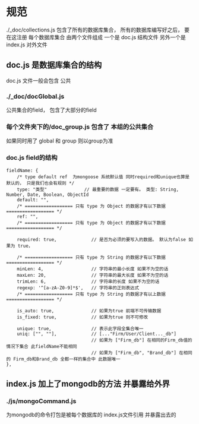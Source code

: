 # 规范
./_doc/collections.js 包含了所有的数据库集合， 所有的数据库编写好之后， 要在这注册
每个数据库集合 由两个文件组成 
	一个是 doc.js 结构文件
	另外一个是 index.js 对外文件

## doc.js 是数据库集合的结构
doc.js 文件一般会包含 公共
### ./_doc/docGlobal.js
公共集合的field， 包含了大部分的field
### 每个文件夹下的/doc_group.js 包含了 本组的公共集合
如果同时用了 global 和 group 则以group为准
### doc.js field的结构
	fieldName: {
		/* type default ref  为mongoose 系统默认值 同时required和unique也算是默认的， 只是我们也会有规则 */
		type: "类型" 			 	// 最重要的数据 一定要有。 类型: String, Number, Date, Boolean, ObjectId
		default: "",
		/* ================== 只有 type 为 Object 的数据才有以下数据 ================== */
		ref: "",
		/* ================== 只有 type 为 Object 的数据才有以下数据 ================== */

		required: true,				// 是否为必须的要写入的数据。 默认为false 如果为 true， 

		/* ================== 只有 type 为 String 的数据才有以下数据 ================== */
		minLen: 4,					// 字符串的最小长度 如果不为空的话
		maxLen: 20,					// 字符串的最大长度 如果不为空的话
		trimLen: 6, 				// 字符串的长度 如果不为空的话
		regexp: '^[a-zA-Z0-9]*$',	// 字符串的正则表达式
		/* ================== 只有 type 为 String 的数据才有以上数据 ================== */

		is_auto: true, 				// 如果为true 前端不可传输数据
		is_fixed: true,				// 如果为true 则不可修改

		unique: true,				// 表示此字段全集合唯一
		uniq: ["", ""],				// [..."Firm/User/Client..._db"]
									// 如果为 ["Firm_db"] 在相同的Firm_db值的情况下集合 此fieldName不能相同 
									// 如果为 ["Firm_db", "Brand_db"] 在相同的 Firm_db和Brand_db 全都一样的集合中 此数据唯一
	},

## index.js 加上了mongodb的方法 并暴露给外界
### ./js/mongoCommand.js
为mongodb的命令打包是被每个数据库的 index.js文件引用 并暴露出去的